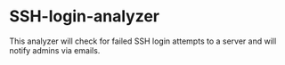 # SSH-login-analyzer
This analyzer will check for failed SSH login attempts to a server and will notify admins via emails.
